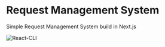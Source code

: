 # Request Management System
Simple Request Management System build in Next.js

![React-CLI](https://imgur.com/seqdurf.gif)

